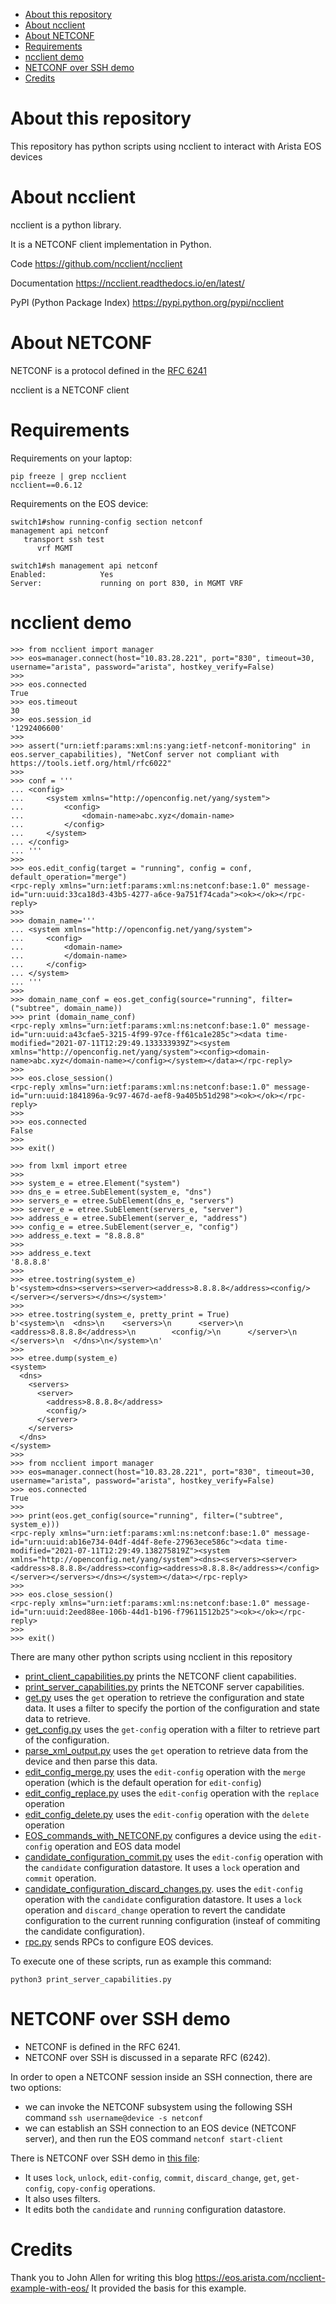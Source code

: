 - [About this repository](#about-this-repository)
- [About ncclient](#about-ncclient)
- [About NETCONF](#about-netconf)
- [Requirements](#requirements)
- [ncclient demo](#ncclient-demo)
- [NETCONF over SSH demo](#netconf-over-ssh-demo)
- [Credits](#credits)
# About this repository

This repository has python scripts using ncclient to interact with Arista EOS devices
# About ncclient

ncclient is a python library.

It is a NETCONF client implementation in Python.

Code https://github.com/ncclient/ncclient

Documentation https://ncclient.readthedocs.io/en/latest/

PyPI (Python Package Index) https://pypi.python.org/pypi/ncclient

# About NETCONF

NETCONF is a protocol defined in the [RFC 6241](https://tools.ietf.org/html/rfc6241)

ncclient is a NETCONF client

# Requirements

Requirements on your laptop:
```
pip freeze | grep ncclient
ncclient==0.6.12
```

Requirements on the EOS device:
```
switch1#show running-config section netconf
management api netconf
   transport ssh test
      vrf MGMT
```
```
switch1#sh management api netconf
Enabled:            Yes
Server:             running on port 830, in MGMT VRF
```
# ncclient demo

```
>>> from ncclient import manager
>>> eos=manager.connect(host="10.83.28.221", port="830", timeout=30, username="arista", password="arista", hostkey_verify=False)
>>>
>>> eos.connected
True
>>> eos.timeout
30
>>> eos.session_id
'1292406600'
>>>
>>> assert("urn:ietf:params:xml:ns:yang:ietf-netconf-monitoring" in eos.server_capabilities), "NetConf server not compliant with https://tools.ietf.org/html/rfc6022"
>>>
>>> conf = '''
... <config>
...     <system xmlns="http://openconfig.net/yang/system">
...         <config>
...             <domain-name>abc.xyz</domain-name>
...         </config>
...     </system>
... </config>
... '''
>>>
>>> eos.edit_config(target = "running", config = conf, default_operation="merge")
<rpc-reply xmlns="urn:ietf:params:xml:ns:netconf:base:1.0" message-id="urn:uuid:33ca18d3-43b5-4277-a6ce-9a751f74cada"><ok></ok></rpc-reply>
>>>
>>> domain_name='''
... <system xmlns="http://openconfig.net/yang/system">
...     <config>
...         <domain-name>
...         </domain-name>
...     </config>
... </system>
... '''
>>>
>>> domain_name_conf = eos.get_config(source="running", filter=("subtree", domain_name))
>>> print (domain_name_conf)
<rpc-reply xmlns="urn:ietf:params:xml:ns:netconf:base:1.0" message-id="urn:uuid:a43cfae5-3215-4f99-97ce-ff61ca1e285c"><data time-modified="2021-07-11T12:29:49.133333939Z"><system xmlns="http://openconfig.net/yang/system"><config><domain-name>abc.xyz</domain-name></config></system></data></rpc-reply>
>>>
>>> eos.close_session()
<rpc-reply xmlns="urn:ietf:params:xml:ns:netconf:base:1.0" message-id="urn:uuid:1841896a-9c97-467d-aef8-9a405b51d298"><ok></ok></rpc-reply>
>>>
>>> eos.connected
False
>>>
>>> exit()
```
```
>>> from lxml import etree
>>>
>>> system_e = etree.Element("system")
>>> dns_e = etree.SubElement(system_e, "dns")
>>> servers_e = etree.SubElement(dns_e, "servers")
>>> server_e = etree.SubElement(servers_e, "server")
>>> address_e = etree.SubElement(server_e, "address")
>>> config_e = etree.SubElement(server_e, "config")
>>> address_e.text = "8.8.8.8"
>>>
>>> address_e.text
'8.8.8.8'
>>>
>>> etree.tostring(system_e)
b'<system><dns><servers><server><address>8.8.8.8</address><config/></server></servers></dns></system>'
>>>
>>> etree.tostring(system_e, pretty_print = True)
b'<system>\n  <dns>\n    <servers>\n      <server>\n        <address>8.8.8.8</address>\n        <config/>\n      </server>\n    </servers>\n  </dns>\n</system>\n'
>>>
>>> etree.dump(system_e)
<system>
  <dns>
    <servers>
      <server>
        <address>8.8.8.8</address>
        <config/>
      </server>
    </servers>
  </dns>
</system>
>>>
>>> from ncclient import manager
>>> eos=manager.connect(host="10.83.28.221", port="830", timeout=30, username="arista", password="arista", hostkey_verify=False)
>>> eos.connected
True
>>>
>>> print(eos.get_config(source="running", filter=("subtree", system_e)))
<rpc-reply xmlns="urn:ietf:params:xml:ns:netconf:base:1.0" message-id="urn:uuid:ab16e734-04df-4d4f-8efe-27963ece586c"><data time-modified="2021-07-11T12:29:49.138275819Z"><system xmlns="http://openconfig.net/yang/system"><dns><servers><server><address>8.8.8.8</address><config><address>8.8.8.8</address></config></server></servers></dns></system></data></rpc-reply>
>>>
>>> eos.close_session()
<rpc-reply xmlns="urn:ietf:params:xml:ns:netconf:base:1.0" message-id="urn:uuid:2eed88ee-106b-44d1-b196-f79611512b25"><ok></ok></rpc-reply>
>>>
>>> exit()
```

There are many other python scripts using ncclient in this repository

- [print_client_capabilities.py](print_client_capabilities.py) prints the NETCONF client capabilities.
- [print_server_capabilities.py](print_server_capabilities.py) prints the NETCONF server capabilities.
- [get.py](get.py) uses the `get` operation to retrieve the configuration and state data. It uses a filter to specify the portion of the configuration and state data to retrieve.
- [get_config.py](get_config.py) uses the `get-config` operation with a filter to retrieve part of the configuration.
- [parse_xml_output.py](parse_xml_output.py) uses the `get` operation to retrieve data from the device and then parse this data.
- [edit_config_merge.py](edit_config_merge.py) uses the `edit-config` operation with the `merge` operation (which is the default operation for `edit-config`)
- [edit_config_replace.py](edit_config_replace.py) uses the `edit-config` operation with the `replace` operation
- [edit_config_delete.py](edit_config_delete.py) uses the `edit-config` operation with the `delete` operation
- [EOS_commands_with_NETCONF.py](EOS_commands_with_NETCONF.py) configures a device using the `edit-config` operation and EOS data model
- [candidate_configuration_commit.py](candidate_configuration_commit.py) uses the `edit-config` operation with the `candidate` configuration datastore. It uses a `lock` operation and `commit` operation.
- [candidate_configuration_discard_changes.py](candidate_configuration_discard_changes.py). uses the `edit-config` operation with the `candidate` configuration datastore. It uses a `lock` operation and `discard_change` operation to revert the candidate configuration to the current running configuration (insteaf of commiting the candidate configuration).
- [rpc.py](rpc.py) sends RPCs to configure EOS devices.

To execute one of these scripts, run as example this command:

```
python3 print_server_capabilities.py
```

# NETCONF over SSH demo

- NETCONF is defined in the RFC 6241.
- NETCONF over SSH is discussed in a separate RFC (6242).

In order to open a NETCONF session inside an SSH connection, there are two options:
- we can invoke the NETCONF subsystem using the following SSH command `ssh username@device -s netconf`
- we can establish an SSH connection to an EOS device (NETCONF server), and then run the EOS command `netconf start-client`

There is NETCONF over SSH demo in [this file](NETCONF_over_SSH_demo.md): 
- It uses `lock`, `unlock`, `edit-config`, `commit`, `discard_change`, `get`, `get-config`, `copy-config` operations. 
- It also uses filters. 
- It edits both the `candidate` and `running` configuration datastore.

# Credits

Thank you to  John Allen for writing this blog https://eos.arista.com/ncclient-example-with-eos/
It provided the basis for this example.


